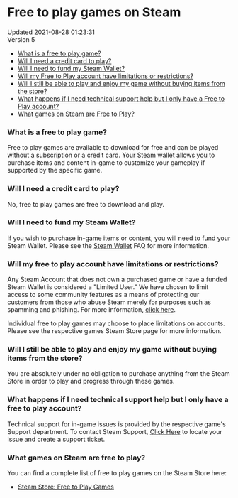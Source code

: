 # Free to play games on Steam
Updated 2021-08-28 01:23:31  
Version 5  

* [What is a free to play game?](#f2p)
* [Will I need a credit card to play?](#payment)
* [Will I need to fund my Steam Wallet?](#wallet)
* [Will my Free to Play account have limitations or restrictions?](#limitations)
* [Will I still be able to play and enjoy my game without buying items from the store?](#orly)
* [What happens if I need technical support help but I only have a Free to Play account?](#techsupport)
* [What games on Steam are Free to Play?](#games)
  
  
### What is a free to play game?
Free to play games are available to download for free and can be played without a subscription or a credit card. Your Steam wallet allows you to purchase items and content in-game to customize your gameplay if supported by the specific game.  
  
### Will I need a credit card to play?
No, free to play games are free to download and play.  
  
### Will I need to fund my Steam Wallet?
If you wish to purchase in-game items or content, you will need to fund your Steam Wallet. Please see the [Steam Wallet](https://help.steampowered.com/en/faqs/view/78E3-7431-1E88-AD59) FAQ for more information.  
  
### Will my free to play account have limitations or restrictions?
Any Steam Account that does not own a purchased game or have a funded Steam Wallet is considered a "Limited User." We have chosen to limit access to some community features as a means of protecting our customers from those who abuse Steam merely for purposes such as spamming and phishing. For more information, [click here](https://help.steampowered.com/en/faqs/view/71D3-35C2-AD96-AA3A).  
  
Individual free to play games may choose to place limitations on accounts. Please see the respective games Steam Store page for more information.  
  
### Will I still be able to play and enjoy my game without buying items from the store?
You are absolutely under no obligation to purchase anything from the Steam Store in order to play and progress through these games.  
  
### What happens if I need technical support help but I only have a free to play account?
Technical support for in-game issues is provided by the respective game's Support department. To contact Steam Support, [Click Here](https://help.steampowered.com/) to locate your issue and create a support ticket.  
  
### What games on Steam are free to play?
You can find a complete list of free to play games on the Steam Store here:  
* [Steam Store: Free to Play Games](http://store.steampowered.com/genre/Free%20to%20Play/)